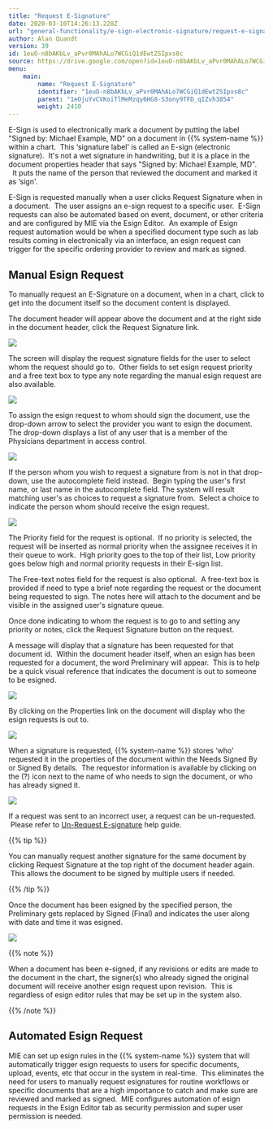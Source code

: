```yaml
---
title: "Request E-Signature"
date: 2020-03-10T14:26:13.228Z
url: "general-functionality/e-sign-electronic-signature/request-e-signature.html"
author: Alan Quandt
version: 39
id: 1euO-n8bAKbLv_aPvr0MAhALo7WCGiQ1dEwtZSIpxs8c
source: https://drive.google.com/open?id=1euO-n8bAKbLv_aPvr0MAhALo7WCGiQ1dEwtZSIpxs8c
menu:
    main:
        name: "Request E-Signature"
        identifier: "1euO-n8bAKbLv_aPvr0MAhALo7WCGiQ1dEwtZSIpxs8c"
        parent: "1eOjuYvCVKoiTlMeMzqy6HG8-S3ony9TFD_qIZvh3854"
        weight: 2410
---
```

E-Sign is used to electronically mark a document by putting the label "Signed by: Michael Example, MD" on a document in {{% system-name %}} within a chart.  This ‘signature label' is called an E-sign (electronic signature).  It's not a wet signature in handwriting, but it is a place in the document properties header that says "Signed by: Michael Example, MD".   It puts the name of the person that reviewed the document and marked it as ‘sign'.

E-Sign is requested manually when a user clicks Request Signature when in a document.  The user assigns an e-sign request to a specific user.  E-Sign requests can also be automated based on event, document, or other criteria and are configured by MIE via the Esign Editor.  An example of Esign request automation would be when a specified document type such as lab results coming in electronically via an interface, an esign request can trigger for the specific ordering provider to review and mark as signed.  

## Manual Esign Request

To manually request an E-Signature on a document, when in a chart, click to get into the document itself so the document content is displayed.

The document header will appear above the document and at the right side in the document header, click the Request Signature link.



![](../../external_files/6d08453a62dcc3b882634eef69e286c9.png)



The screen will display the request signature fields for the user to select whom the request should go to.  Other fields to set esign request priority and a free text box to type any note regarding the manual esign request are also available.



![](../../external_files/816b02b51b685d351fbc7af4dd3517fa.png)



To assign the esign request to whom should sign the document, use the drop-down arrow to select the provider you want to esign the document. The drop-down displays a list of any user that is a member of the Physicians department in access control.



![](../../external_files/df8cb3ee72aaed892236aaaf74c001b7.png)



If the person whom you wish to request a signature from is not in that drop-down, use the autocomplete field instead.  Begin typing the user's first name, or last name in the autocomplete field. The system will result matching user's as choices to request a signature from.  Select a choice to indicate the person whom should receive the esign request.



![](../../external_files/3779110549662b1e97bd55b4709090f5.png)



The Priority field for the request is optional.  If no priority is selected, the request will be inserted as normal priority when the assignee receives it in their queue to work.  High priority goes to the top of their list, Low priority goes below high and normal priority requests in their E-sign list.

The Free-text notes field for the request is also optional.  A free-text box is provided if need to type a brief note regarding the request or the document being requested to sign. The notes here will attach to the document and be visible in the assigned user's signature queue.

Once done indicating to whom the request is to go to and setting any priority or notes, click the Request Signature button on the request.

A message will display that a signature has been requested for that document id.  Within the document header itself, when an esign has been requested for a document, the word Preliminary will appear.  This is to help be a quick visual reference that indicates the document is out to someone to be esigned.



![](../../external_files/db1db0abd6e68eee16fcc46930f7ea62.png)



By clicking on the Properties link on the document will display who the esign requests is out to.



![](../../external_files/b65c04a7eccf1121a46a422b307e4db0.png)



When a signature is requested, {{% system-name %}} stores ‘who' requested it in the properties of the document within the Needs Signed By or Signed By details.  The requestor information is available by clicking on the (?) icon next to the name of who needs to sign the document, or who has already signed it.



![](../../external_files/021f09bb3fd1e1689b1219c3d0a777be.png)



If a request was sent to an incorrect user, a request can be un-requested.  Please refer to [Un-Request E-signature](un-request-unassign-an-e-signature.html) help guide.

{{% tip %}}

You can manually request another signature for the same document by clicking Request Signature at the top right of the document header again.  This allows the document to be signed by multiple users if needed.  

{{% /tip %}}


Once the document has been esigned by the specified person, the Preliminary gets replaced by Signed (Final) and indicates the user along with date and time it was esigned.



![](../../external_files/e98b60fd072d43ee48572bd1ea953576.png)



{{% note %}}

When a document has been e-signed, if any revisions or edits are made to the document in the chart, the signer(s) who already signed the original document will receive another esign request upon revision.  This is regardless of esign editor rules that may be set up in the system also.

{{% /note %}}


## Automated Esign Request

MIE can set up esign rules in the {{% system-name %}} system that will automatically trigger esign requests to users for specific documents, upload, events, etc that occur in the system in real-time.  This eliminates the need for users to manually request esignatures for routine workflows or specific documents that are a high importance to catch and make sure are reviewed and marked as signed.  MIE configures automation of esign requests in the Esign Editor tab as security permission and super user permission is needed.



